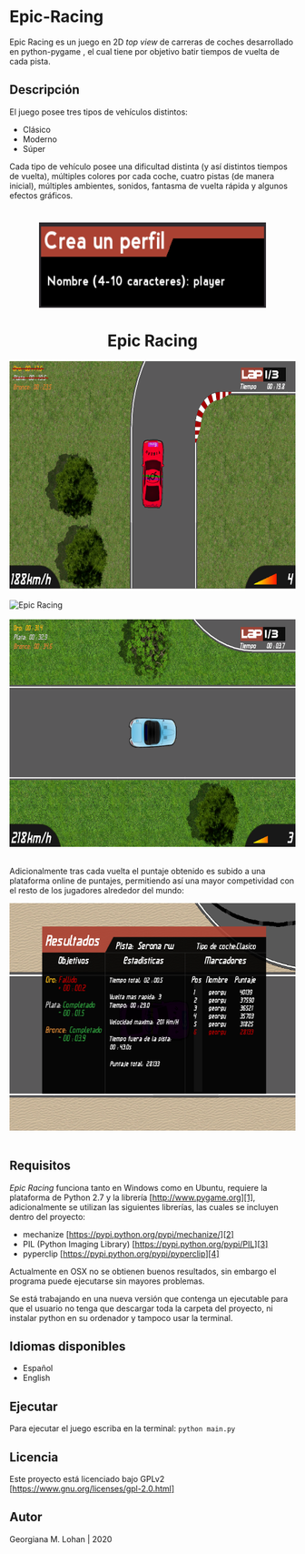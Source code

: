 # Epic-Racing
Epic Racing es un juego en 2D _top view_ de carreras de coches desarrollado en python-pygame , el cual tiene por objetivo batir tiempos de vuelta de cada pista.

## Descripción

El juego posee tres tipos de vehículos distintos:

- Clásico
- Moderno
- Súper

Cada tipo de vehículo posee una dificultad distinta (y así distintos tiempos de vuelta), múltiples colores por cada coche, cuatro pistas (de manera inicial), múltiples ambientes, sonidos, fantasma de vuelta rápida y algunos efectos gráficos.

<h1 align="center">
  <img alt="Epic Racing" src="https://github.com/GML1591/fotos/blob/master/manual3.png" width="400px" height="150px" />
  <br /><br />
  Epic Racing</h1>
  

  <img alt="Epic Racing" src="https://github.com/GML1591/fotos/blob/master/coche1.png" width="750px" height="400px" />
  <br /><br />
  
  <img alt="Epic Racing" src="https://github.com/GML1591/EpicRacing/blob/master/coche2.png" width="750px" height="400px" />
  <br /><br />
  
  <img alt="Epic Racing" src="https://github.com/GML1591/fotos/blob/master/coche3.png" width="750px" height="400px" />
  <br /><br />
  
  Adicionalmente tras cada vuelta el puntaje obtenido es subido a una plataforma online de puntajes, permitiendo así una mayor competividad con el resto de los jugadores alrededor del mundo:
  
  <img alt="Epic Racing" src="https://github.com/GML1591/fotos/blob/master/scoreboard.png" width="750px" height="400px" />
  <br /><br />

## Requisitos
_Epic Racing_ funciona tanto en Windows como en Ubuntu, requiere la plataforma de Python 2.7 y la librería [http://www.pygame.org][1], adicionalmente se utilizan las siguientes librerías, las cuales se incluyen dentro del proyecto:
- mechanize [https://pypi.python.org/pypi/mechanize/][2]
- PIL (Python Imaging Library) [https://pypi.python.org/pypi/PIL][3]
- pyperclip [https://pypi.python.org/pypi/pyperclip][4]

Actualmente en OSX no se obtienen buenos resultados, sin embargo el programa puede ejecutarse sin mayores problemas.

Se está trabajando en una nueva versión que contenga un ejecutable para que el usuario no tenga que descargar toda la carpeta del proyecto, ni instalar python en su ordenador y tampoco usar la terminal.

## Idiomas disponibles
- Español
- English

## Ejecutar
Para ejecutar el juego escriba en la terminal: ```python main.py```

## Licencia
Este proyecto está licenciado bajo GPLv2 [https://www.gnu.org/licenses/gpl-2.0.html]

[1]: http://www.pygame.org/ "http://www.pygame.org"
[2]: https://pypi.python.org/pypi/mechanize/
[3]: https://pypi.python.org/pypi/PIL
[4]: https://pypi.python.org/pypi/pyperclip
[5]: https://www.gnu.org/licenses/gpl-2.0.html


## Autor
Georgiana M. Lohan | 2020